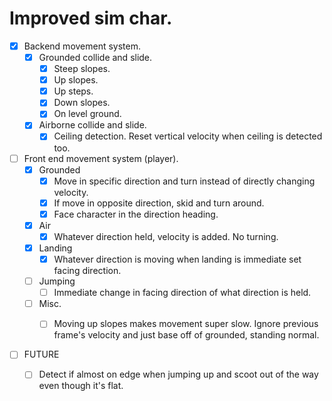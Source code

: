 # Improved sim char.


- [x] Backend movement system.
    - [x] Grounded collide and slide.
        - [x] Steep slopes.
        - [x] Up slopes.
        - [x] Up steps.
        - [x] Down slopes.
        - [x] On level ground.
    - [x] Airborne collide and slide.
        - [x] Ceiling detection. Reset vertical velocity when ceiling is detected too.

- [ ] Front end movement system (player).
    - [x] Grounded
        - [x] Move in specific direction and turn instead of directly changing velocity.
        - [x] If move in opposite direction, skid and turn around.
        - [x] Face character in the direction heading.
    - [x] Air
        - [x] Whatever direction held, velocity is added. No turning.
    - [x] Landing
        - [x] Whatever direction is moving when landing is immediate set facing direction.
    - [ ] Jumping
        - [ ] Immediate change in facing direction of what direction is held.
    - [ ] Misc.
        - [ ] Moving up slopes makes movement super slow. Ignore previous frame's velocity and just base off of grounded, standing normal.




- [ ] FUTURE
    - [ ] Detect if almost on edge when jumping up and scoot out of the way even though it's flat.

